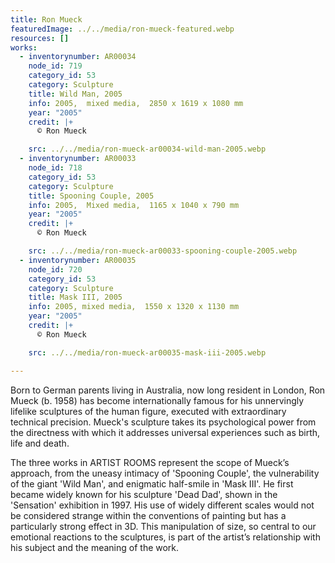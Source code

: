 ```yaml
---
title: Ron Mueck
featuredImage: ../../media/ron-mueck-featured.webp
resources: []
works:
  - inventorynumber: AR00034
    node_id: 719
    category_id: 53
    category: Sculpture
    title: Wild Man, 2005
    info: 2005,  mixed media,  2850 x 1619 x 1080 mm
    year: "2005"
    credit: |+
      © Ron Mueck

    src: ../../media/ron-mueck-ar00034-wild-man-2005.webp
  - inventorynumber: AR00033
    node_id: 718
    category_id: 53
    category: Sculpture
    title: Spooning Couple, 2005
    info: 2005,  Mixed media,  1165 x 1040 x 790 mm
    year: "2005"
    credit: |+
      © Ron Mueck

    src: ../../media/ron-mueck-ar00033-spooning-couple-2005.webp
  - inventorynumber: AR00035
    node_id: 720
    category_id: 53
    category: Sculpture
    title: Mask III, 2005
    info: 2005, mixed media,  1550 x 1320 x 1130 mm
    year: "2005"
    credit: |+
      © Ron Mueck

    src: ../../media/ron-mueck-ar00035-mask-iii-2005.webp

---
```


Born to German parents living in Australia, now long resident in London, Ron Mueck (b. 1958) has become internationally famous for his unnervingly lifelike sculptures of the human figure, executed with extraordinary technical precision. Mueck's sculpture takes its psychological power from the directness with which it addresses universal experiences such as birth, life and death.

The three works in ARTIST ROOMS represent the scope of Mueck’s approach, from the uneasy intimacy of 'Spooning Couple', the vulnerability of the giant 'Wild Man', and enigmatic half-smile in 'Mask III'. He first became widely known for his sculpture 'Dead Dad', shown in the 'Sensation' exhibition in 1997. His use of widely different scales would not be considered strange within the conventions of painting but has a particularly strong effect in 3D. This manipulation of size, so central to our emotional reactions to the sculptures, is part of the artist’s relationship with his subject and the meaning of the work.